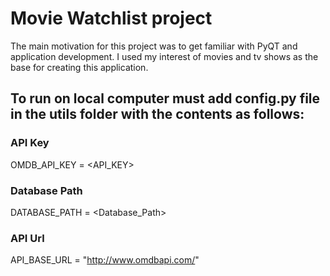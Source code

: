 # Movie Watchlist project

The main motivation for this project was to get familiar with PyQT and application development. I used my interest of movies and tv shows as the base for creating
this application.

## To run on local computer must add config.py file in the utils folder with the contents as follows:

### API Key
OMDB_API_KEY = <API_KEY>

### Database Path
DATABASE_PATH = <Database_Path>

### API Url
API_BASE_URL = "http://www.omdbapi.com/"
